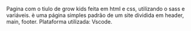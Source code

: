 Pagina com o tiulo de grow kids feita em html e css, utilizando o sass e variáveis. è uma página simples padrão de um site dividida em header, main, footer.
Plataforma utilizada: Vscode. 